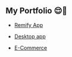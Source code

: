 ## My Portfolio 😌💼

- [Remify App](https://github.com/jesusandres31/remify-app/)

- [Desktop app](https://github.com/jesusandres31/C-Sharp-dotnet-WinForms-App)

- [E-Commerce](https://github.com/jesusandres31/LAMP-webstore-app-guitar-pedals)
